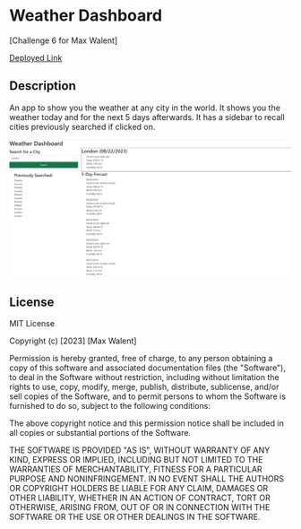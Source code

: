 # Weather Dashboard

[Challenge 6 for Max Walent]

<a href='https://r3gal0.github.io/Weather-Dashboard/'>Deployed Link</a>

## Description

An app to show you the weather at any city in the world. It shows you the weather today and for the next 5 days afterwards. It has a sidebar to recall cities previously searched if clicked on.

<img src='./assets/images/img1.JPG' alt='Image of the website'/>

## License

MIT License

Copyright (c) [2023] [Max Walent]

Permission is hereby granted, free of charge, to any person obtaining a copy
of this software and associated documentation files (the "Software"), to deal
in the Software without restriction, including without limitation the rights
to use, copy, modify, merge, publish, distribute, sublicense, and/or sell
copies of the Software, and to permit persons to whom the Software is
furnished to do so, subject to the following conditions:

The above copyright notice and this permission notice shall be included in all
copies or substantial portions of the Software.

THE SOFTWARE IS PROVIDED "AS IS", WITHOUT WARRANTY OF ANY KIND, EXPRESS OR
IMPLIED, INCLUDING BUT NOT LIMITED TO THE WARRANTIES OF MERCHANTABILITY,
FITNESS FOR A PARTICULAR PURPOSE AND NONINFRINGEMENT. IN NO EVENT SHALL THE
AUTHORS OR COPYRIGHT HOLDERS BE LIABLE FOR ANY CLAIM, DAMAGES OR OTHER
LIABILITY, WHETHER IN AN ACTION OF CONTRACT, TORT OR OTHERWISE, ARISING FROM,
OUT OF OR IN CONNECTION WITH THE SOFTWARE OR THE USE OR OTHER DEALINGS IN THE
SOFTWARE.
